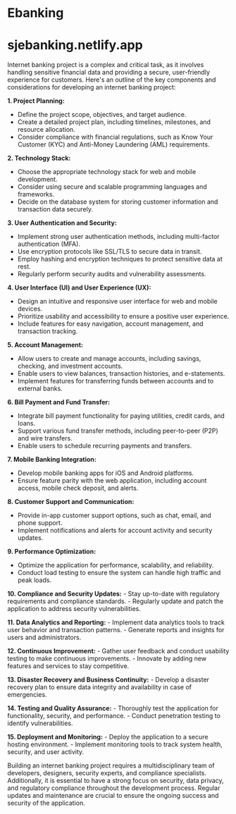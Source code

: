 # Ebanking 
# sjebanking.netlify.app
Internet banking project is a complex and critical task, as it involves handling sensitive financial data and providing a secure, user-friendly experience for customers. Here's an outline of the key components and considerations for developing an internet banking project:

**1. Project Planning:**
   - Define the project scope, objectives, and target audience.
   - Create a detailed project plan, including timelines, milestones, and resource allocation.
   - Consider compliance with financial regulations, such as Know Your Customer (KYC) and Anti-Money Laundering (AML) requirements.

**2. Technology Stack:**
   - Choose the appropriate technology stack for web and mobile development.
   - Consider using secure and scalable programming languages and frameworks.
   - Decide on the database system for storing customer information and transaction data securely.

**3. User Authentication and Security:**
   - Implement strong user authentication methods, including multi-factor authentication (MFA).
   - Use encryption protocols like SSL/TLS to secure data in transit.
   - Employ hashing and encryption techniques to protect sensitive data at rest.
   - Regularly perform security audits and vulnerability assessments.

**4. User Interface (UI) and User Experience (UX):**
   - Design an intuitive and responsive user interface for web and mobile devices.
   - Prioritize usability and accessibility to ensure a positive user experience.
   - Include features for easy navigation, account management, and transaction tracking.

**5. Account Management:**
   - Allow users to create and manage accounts, including savings, checking, and investment accounts.
   - Enable users to view balances, transaction histories, and e-statements.
   - Implement features for transferring funds between accounts and to external banks.

**6. Bill Payment and Fund Transfer:**
   - Integrate bill payment functionality for paying utilities, credit cards, and loans.
   - Support various fund transfer methods, including peer-to-peer (P2P) and wire transfers.
   - Enable users to schedule recurring payments and transfers.

**7. Mobile Banking Integration:**
   - Develop mobile banking apps for iOS and Android platforms.
   - Ensure feature parity with the web application, including account access, mobile check deposit, and alerts.

**8. Customer Support and Communication:**
   - Provide in-app customer support options, such as chat, email, and phone support.
   - Implement notifications and alerts for account activity and security updates.

**9. Performance Optimization:**
   - Optimize the application for performance, scalability, and reliability.
   - Conduct load testing to ensure the system can handle high traffic and peak loads.

**10. Compliance and Security Updates:**
    - Stay up-to-date with regulatory requirements and compliance standards.
    - Regularly update and patch the application to address security vulnerabilities.

**11. Data Analytics and Reporting:**
    - Implement data analytics tools to track user behavior and transaction patterns.
    - Generate reports and insights for users and administrators.

**12. Continuous Improvement:**
    - Gather user feedback and conduct usability testing to make continuous improvements.
    - Innovate by adding new features and services to stay competitive.

**13. Disaster Recovery and Business Continuity:**
    - Develop a disaster recovery plan to ensure data integrity and availability in case of emergencies.

**14. Testing and Quality Assurance:**
    - Thoroughly test the application for functionality, security, and performance.
    - Conduct penetration testing to identify vulnerabilities.

**15. Deployment and Monitoring:**
    - Deploy the application to a secure hosting environment.
    - Implement monitoring tools to track system health, security, and user activity.

Building an internet banking project requires a multidisciplinary team of developers, designers, security experts, and compliance specialists. Additionally, it is essential to have a strong focus on security, data privacy, and regulatory compliance throughout the development process. Regular updates and maintenance are crucial to ensure the ongoing success and security of the application.
